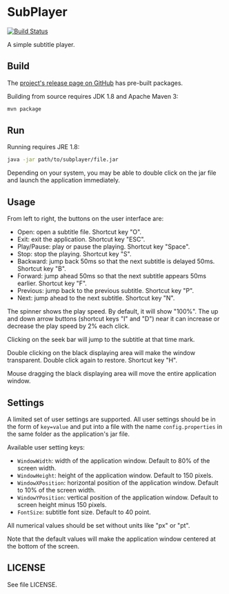 SubPlayer
=========
[![Build Status](https://travis-ci.org/zzpxyx/subplayer.svg?branch=master)](https://travis-ci.org/zzpxyx/subplayer)

A simple subtitle player.

## Build
The [project's release page on GitHub](https://github.com/zzpxyx/subplayer/releases) has pre-built packages.

Building from source requires JDK 1.8 and Apache Maven 3:

``` bash
mvn package
```

## Run
Running requires JRE 1.8:

``` bash
java -jar path/to/subplayer/file.jar
```

Depending on your system, you may be able to double click on the jar file and launch the application immediately.

## Usage
From left to right, the buttons on the user interface are:

- Open: open a subtitle file. Shortcut key "O".
- Exit: exit the application. Shortcut key "ESC".
- Play/Pause: play or pause the playing. Shortcut key "Space".
- Stop: stop the playing. Shortcut key "S".
- Backward: jump back 50ms so that the next subtitle is delayed 50ms. Shortcut key "B".
- Forward: jump ahead 50ms so that the next subtitle appears 50ms earlier. Shortcut key "F".
- Previous: jump back to the previous subtitle. Shortcut key "P".
- Next: jump ahead to the next subtitle. Shortcut key "N".

The spinner shows the play speed. By default, it will show "100%". The up and down arrow buttons (shortcut keys "I" and "D") near it can increase or decrease the play speed by 2% each click.

Clicking on the seek bar will jump to the subtitle at that time mark. 

Double clicking on the black displaying area will make the window transparent. Double click again to restore. Shortcut key "H".

Mouse dragging the black displaying area will move the entire application window.

## Settings
A limited set of user settings are supported. All user settings should be in the form of `key=value` and put into a file with the name `config.properties` in the same folder as the application's jar file.

Available user setting keys:

- `WindowWidth`: width of the application window. Default to 80% of the screen width.
- `WindowHeight`: height of the application window. Default to 150 pixels.
- `WindowXPosition`: horizontal position of the application window. Default to 10% of the screen width.
- `WindowYPosition`: vertical position of the application window. Default to screen height minus 150 pixels.
- `FontSize`: subtitle font size. Default to 40 point.

All numerical values should be set without units like "px" or "pt".

Note that the default values will make the application window centered at the bottom of the screen.

## LICENSE
See file LICENSE.
